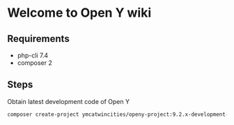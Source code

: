 # Welcome to Open Y wiki

## Requirements

* php-cli 7.4
* composer 2

## Steps

Obtain latest development code of Open Y

```sh
composer create-project ymcatwincities/openy-project:9.2.x-development-dev openy7.4
```

